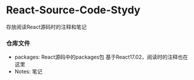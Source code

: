 # React-Source-Code-Stydy
存放阅读React源码时的注释和笔记

### 仓库文件
- packages: React源码中的packages包 基于React17.02，阅读时的注释也在这里
- Notes: 笔记


